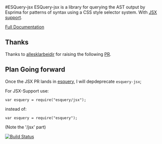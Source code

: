 #ESQuery-jsx
ESQuery-jsx is a library for querying the AST output by Esprima for patterns of syntax using a CSS style selector system. With [JSX support](https://github.com/RReverser/estraverse-fb#).

[Full Documentation](https://github.com/estools/esquery)

## Thanks 

Thanks to [allesklarbeidir](https://github.com/allesklarbeidir) for raising the following [PR](https://github.com/estools/esquery/pull/57). 


## Plan Going forward
Once the JSX PR lands in [esquery](https://github.com/estools/esquery/pull/57), I will depdeprecate `esquery-jsx`;

For JSX-Support use:

`var esquery = require("esquery/jsx");`

instead of:

`var esquery = require("esquery");`

(Note the '/jsx' part)

[![Build Status](https://travis-ci.org/estools/esquery.png?branch=master)](https://travis-ci.org/estools/esquery)
